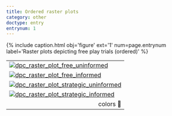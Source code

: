 ```yaml
---
title: Ordered raster plots
category: other
doctype: entry
entrynum: 1
---
```


{% include caption.html 
    obj='figure'
    ext='1'
    num=page.entrynum 
    label='Raster plots depicting free play trials (ordered)' %}

<table class='rastergrid'>
    <tr>
        <td><a href='{{site.baseurl}}/img/dpc_raster_plots_2colors-0-0.svg'><img alt='dpc_raster_plot_free_uninformed' src='{{site.baseurl}}/img_compressed/dpc_raster_plots_2colors-0-0.svg'/></a></td>
    </tr>
    <tr>
        <td><a href='{{site.baseurl}}/img/dpc_raster_plots_2colors-0-1.svg'><img alt='dpc_raster_plot_free_informed' src='{{site.baseurl}}/img_compressed/dpc_raster_plots_2colors-0-1.svg'/></a></td>
    </tr>
    <tr>
        <td><a href='{{site.baseurl}}/img/dpc_raster_plots_2colors-1-0.svg'><img alt='dpc_raster_plot_strategic_uninformed' src='{{site.baseurl}}/img_compressed/dpc_raster_plots_2colors-1-0.svg'/></a></td>
    </tr>
    <tr>
        <td><a href='{{site.baseurl}}/img/dpc_raster_plots_2colors-1-1.svg'><img alt='dpc_raster_plot_strategic_informed' src='{{site.baseurl}}/img_compressed/dpc_raster_plots_2colors-1-1.svg'/></a></td>
    </tr>
    <tr>
        <td colspan="2" align='right'>
            <a class='switch'>colors 🎨</a>
        </td>
    </tr>
</table>